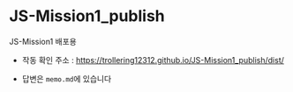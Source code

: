 # JS-Mission1_publish

JS-Mission1 배포용

* 작동 확인 주소 : https://trollering12312.github.io/JS-Mission1_publish/dist/

* 답변은 `memo.md`에 있습니다
